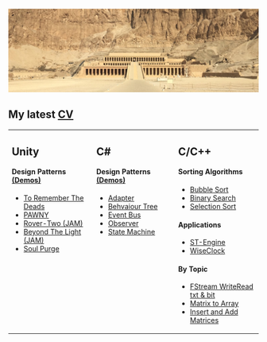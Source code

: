 ![banner](https://github.com/alexbarraboldu/alexbarraboldu/blob/main/Assets/1500x500_not-original.jpg)
## My latest [CV](https://github.com/alexbarraboldu/CV)
<table width="100%"><tr><td valign="top" width="10000">

## Unity

#### Design Patterns [(Demos)](https://github.com/alexbarraboldu/DesignPatterns_Unity/tree/main)
- [To Remember The Deads](https://github.com/alexbarraboldu/)
- [PAWNY](https://github.com/alexbarraboldu/)
- [Rover-Two (JAM)](https://github.com/alexbarraboldu/)
- [Beyond The Light (JAM)](https://github.com/alexbarraboldu/)
- [Soul Purge](https://github.com/alexbarraboldu/)

</td><td valign="top" width="10000">
 
## C#

#### Design Patterns [(Demos)](https://github.com/alexbarraboldu/DesignPatterns_Unity/tree/main)
- [Adapter](https://github.com/alexbarraboldu/DesignPatterns_Unity/tree/adapter)
- [Behvaiour Tree](https://github.com/alexbarraboldu/DesignPatterns_Unity/tree/behaviourTree)
- [Event Bus](https://github.com/alexbarraboldu/DesignPatterns_Unity/tree/eventBus)
- [Observer](https://github.com/alexbarraboldu/DesignPatterns_Unity/tree/observer)
- [State Machine](https://github.com/alexbarraboldu/DesignPatterns_Unity/tree/stateMachine)

</td><td valign="top" width="10000">
  
## C/C++

#### Sorting Algorithms
- [Bubble Sort](https://github.com/alexbarraboldu/BubbleSort)
- [Binary Search](https://github.com/alexbarraboldu/BinarySearch)
- [Selection Sort](https://github.com/alexbarraboldu/SelectionSort)

#### Applications
- [ST-Engine](https://github.com/alexbarraboldu/WiseClock)
- [WiseClock](https://github.com/alexbarraboldu/WiseClock)

#### By Topic
- [FStream WriteRead txt & bit](https://github.com/alexbarraboldu/FStream_WriteRead-TXT_BIT)
- [Matrix to Array](https://github.com/alexbarraboldu/MatrixToArray)
- [Insert and Add Matrices](https://github.com/alexbarraboldu/InsertAndAddMatrices)

</td></tr></table>
